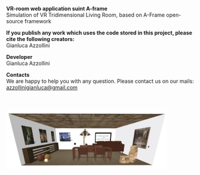 **VR-room web application suint A-frame** <br/> 
Simulation of VR Tridimensional Living Room, based on A-Frame open-source framework

**If you publish any work which uses the code stored in this project, please cite the following creators:** <br/>
Gianluca Azzollini

**Developer** <br/>
Gianluca Azzollini <br/>  

**Contacts** <br/>
We are happy to help you with any question. Please contact us on our mails: <br/>
azzollinigianluca@gmail.com <br/>

<br/>
<br/>
<img src="https://github.com/azzollinigianluca95/VR-ROOM-web-application-using-a-frame/blob/master/project%20new/Screenshot.png" width="430">

